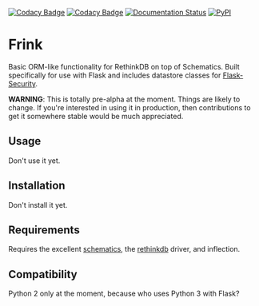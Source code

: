 [![Codacy Badge](https://api.codacy.com/project/badge/grade/8d673c27b08f4b268b484c1deb5cfe9f)](https://www.codacy.com/app/drcongo/frink)
[![Codacy Badge](https://api.codacy.com/project/badge/coverage/8d673c27b08f4b268b484c1deb5cfe9f)](https://www.codacy.com/app/drcongo/frink)
[![Documentation Status](https://readthedocs.org/projects/frink/badge/?version=latest)](http://frink.readthedocs.org/en/latest/?badge=latest)
[![PyPI](https://img.shields.io/pypi/v/frink.svg)](https://pypi.python.org/pypi/frink)

# Frink

Basic ORM-like functionality for RethinkDB on top of Schematics. Built specifically for use with Flask and includes datastore classes for [Flask-Security](https://github.com/mattupstate/flask-security).

**WARNING**: This is totally pre-alpha at the moment. Things are likely to change. If you're interested in using it in production, then contributions to get it somewhere stable would be much appreciated.

## Usage

Don't use it yet.

## Installation

Don't install it yet.

## Requirements

Requires the excellent [schematics](https://github.com/schematics/schematics), the [rethinkdb](https://pypi.python.org/pypi/rethinkdb/) driver, and inflection.

## Compatibility

Python 2 only at the moment, because who uses Python 3 with Flask?
